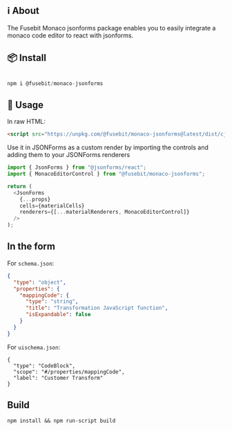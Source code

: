 ## ℹ︎ About

The Fusebit Monaco jsonforms package enables you to easily integrate a monaco code editor to react with jsonforms.

## 📦 Install

```javascript

npm i @fusebit/monaco-jsonforms

```

## 🔨 Usage

In raw HTML:
```html
<script src="https://unpkg.com/@fusebit/monaco-jsonforms@latest/dist/cjs/index.js">
```

Use it in JSONForms as a custom render by importing the controls and adding them to your JSONForms renderers

```javascript
import { JsonForms } from "@jsonforms/react";
import { MonacoEditorControl } from "@fusebit/monaco-jsonforms";

return (
  <JsonForms
    {...props}
    cells={materialCells}
    renderers={[...materialRenderers, MonacoEditorControl]}
  />
);
```

## In the form

For `schema.json`:
```json
{
  "type": "object",
  "properties": {
    "mappingCode": {
      "type": "string",
      "title": "Transformation JavaScript function",
      "isExpandable": false
    }
  }
}
```
 
For `uischema.json`:
```
{
  "type": "CodeBlock",
  "scope": "#/properties/mappingCode",
  "label": "Customer Transform"
}
```               

## Build

```shell
npm install && npm run-script build
```
